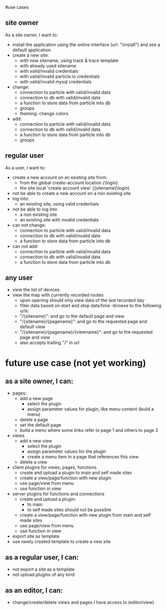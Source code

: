 #use cases

## site owner
As a site owner, I want to:
- install the application using the online interface (url: "\install") and see a default application
- create a new site:
	- with new sitename, using track & trace template
	- with already used sitename
	- with valid/invalid credentials
	- with valid/invalid particle.io credentials
	- with valid/invalid mysql credentials
- change:
	- connection to particle with valid/invalid data
	- connection to db with valid/invalid data
	- a function to store data from particle into db
	- groups
	- theming: change colors
- add:
	- connection to particle with valid/invalid data
	- connection to db with valid/invalid data 
	- a function to store data from particle into db
	- groups
	
## regular user
As a user, I want to:
- create a new account on an existing site from:
	- from the global create-account location  {\login}
	- the site local 'create account view' (\{sitename}\login)
- not be able to create a new account on a non existing site
- log into:
	- an existing site, using valid credentials
- not be able to log into 
	- a non existing site
	- an existing site with invalid credentials
- can not change:
	- connection to particle with valid/invalid data
	- connection to db with valid/invalid data
	- a function to store data from particle into db
- can not add:
	- connection to particle with valid/invalid data
	- connection to db with valid/invalid data 
	- a function to store data from particle into db

## any user
- view the list of devices
- view the map with currently recorded routes 
	- upon opening should only view data of the last recorded day
	- filter data based on start and stop date/time
-browse to the following urls:
    - "/{sitename}": and go to the default page and view
    - "/{sitename}/{pagename}": and go to the requested page and default view
    - "/{sitename}/{pagename}/{viewname}": and go to the requested page and view
    - also accepts trailing "/" in url

# future use case (not yet working)

## as a site owner, I can:
- pages:
	- add a new page
		- select the plugin
		- assign parameter values for plugin, like menu content (build a menu)
	- delete a page
	- set the default page
	- build a menu where some links refer to page 1 and others to page 2
- views
	- add a new view
		- select the plugin
		- assign parameter values for the plugin
		- create a menu item in a page that references this view 
    - delete a view
- client plugins for views, pages, functions
	- create and upload a plugin to main and self made sites
	- create a view/page/function with new plugin
	- use page/view from menu
	- use function in view
- server plugins for functions and connections
	- create and upload a plugin:
		- to main 
		- to self made sites should not be possible
	- create a view/page/function with new plugin from main and self made sites
	- use page/view from menu
	- use function in view
- export site as template
- use newly created template to create a new site

## as a regular user, I can:
- not export a site as a template
- not upload plugins of any kind

## as an editor, I can:
- change/create/delete views and pages I have access to (editor/view)
